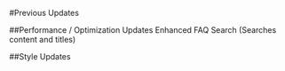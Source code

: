 #Previous Updates

##Performance / Optimization Updates
Enhanced FAQ Search (Searches content and titles)

##Style Updates


